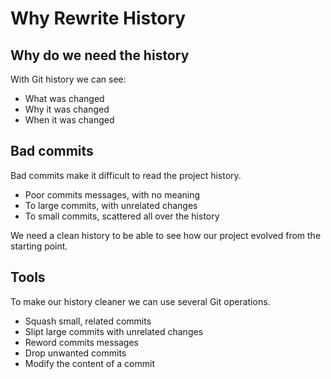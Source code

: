 # Why Rewrite History

## Why do we need the history

With Git history we can see:

- What was changed
- Why it was changed
- When it was changed

## Bad commits

Bad commits make it difficult to read the project history.

- Poor commits messages, with no meaning
- To large commits, with unrelated changes
- To small commits, scattered all over the history

We need a clean history to be able to see how our project evolved from the starting point.

## Tools

To make our history cleaner we can use several Git operations.

- Squash small, related commits
- Slipt large commits with unrelated changes
- Reword commits messages
- Drop unwanted commits
- Modify the content of a commit
